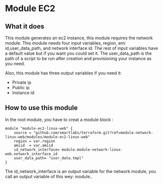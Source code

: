 # Module EC2

## What it does

This module generates an ec2 instance, this module requires the network module.
This module needs four input variables, region, ami id,user_data_path, and network interface id. The rest of input variables have a default value but if you want you could set it.
The user_data_path is the path of a script to be run after creation and provisioning your instance as you need.

Also, this module has three output variables if you need it: 
- Private ip
- Public ip
- Instance id

## How to use this module
In the root module, you have to creat a module block :

```
module "module-ec2-linux-web" {
    source = "github.com/xmartlabs/terraform.git?ref=module-network-linux-web/modules/module-ec2-linux-web"
    region = var.region
    amiid  = var.amiid
    id_network_interface= module.module-network-linux-web.network_interface_id
    user_data_path= "user_data.tmpl"
}
```
The id_network_interface is an output variable for the network module, you call an output variable of this wey: module.<name module>.<name output variable>

